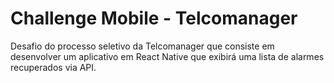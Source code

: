 # Challenge Mobile - Telcomanager
Desafio do processo seletivo da Telcomanager que consiste em desenvolver um aplicativo em React Native que exibirá uma lista de alarmes recuperados via API.
